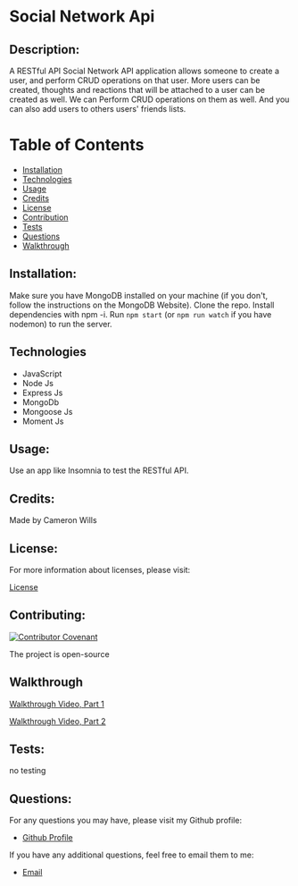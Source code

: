# Social Network Api
  
  ## Description:
  A RESTful API Social Network API application allows someone to create a user, and perform CRUD operations on that user. More users can be created, thoughts and reactions that will be attached to a user can be created as well. We can Perform CRUD operations on them as well. And you can also add users to others users' friends lists.
  

  # Table of Contents

  - [Installation](#installation)
  - [Technologies](#technologies)
  - [Usage](#usage)
  - [Credits](#credits)
  - [License](#license)
  - [Contribution](#contributing)
  - [Tests](#tests)
  - [Questions](#questions)
  - [Walkthrough](#walkthrough)

  ## Installation:

   Make sure you have MongoDB installed on your machine (if you don't, follow the instructions on the MongoDB Website). Clone the repo. Install dependencies with npm -i. Run ```npm start``` (or ```npm run watch``` if you have nodemon) to run the server.



## Technologies
  - JavaScript
  - Node Js
  - Express Js
  - MongoDb
  - Mongoose Js
  - Moment Js
  
  ## Usage:
 Use an app like Insomnia to test the RESTful API.

  ## Credits:

  Made by Cameron Wills


  ## License:

  For more information about licenses, please visit:

  [License](https://opensource.org/licenses/MIT)


  ## Contributing:

  [![Contributor Covenant](https://img.shields.io/badge/Contributor%20Covenant-v2.0%20adopted-ff69b4.svg)](CODE_OF_CONDUCT.md)
  
  The project is open-source

  ## Walkthrough
  [Walkthrough Video, Part 1](https://youtu.be/PkjnZfkKXok)
  
  
  [Walkthrough Video, Part 2](https://youtu.be/3I3-8iQZpq0)
  
  ## Tests:

  no testing

  
  ## Questions:

  For any questions you may have, please visit my Github profile:
  - [Github Profile](https://github.com/CamWills89)

  If you have any additional questions, feel free to email them to me:
  - [Email](cameron.wills89@outlook.com)
